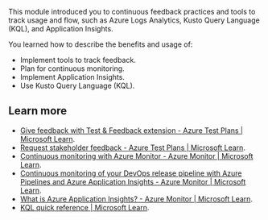 This module introduced you to continuous feedback practices and tools to track usage and flow, such as Azure Logs Analytics, Kusto Query Language (KQL), and Application Insights.

You learned how to describe the benefits and usage of:

 -  Implement tools to track feedback.
 -  Plan for continuous monitoring.
 -  Implement Application Insights.
 -  Use Kusto Query Language (KQL).

## Learn more

 -  [Give feedback with Test & Feedback extension - Azure Test Plans \| Microsoft Learn](/azure/devops/test/provide-stakeholder-feedback).
 -  [Request stakeholder feedback - Azure Test Plans \| Microsoft Learn](/azure/devops/test/request-stakeholder-feedback).
 -  [Continuous monitoring with Azure Monitor - Azure Monitor \| Microsoft Learn](/azure/azure-monitor/continuous-monitoring).
 -  [Continuous monitoring of your DevOps release pipeline with Azure Pipelines and Azure Application Insights - Azure Monitor \| Microsoft Learn](/azure/azure-monitor/app/continuous-monitoring).
 -  [What is Azure Application Insights? - Azure Monitor \| Microsoft Learn](/azure/azure-monitor/app/app-insights-overview).
 -  [KQL quick reference \| Microsoft Learn](/azure/data-explorer/kql-quick-reference).
